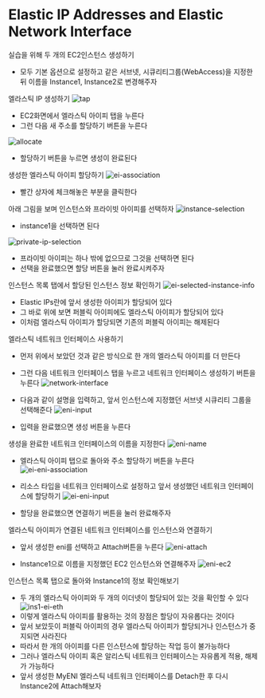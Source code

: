 # Elastic IP Addresses and Elastic Network Interface

실습을 위해 두 개의 EC2인스턴스 생성하기
* 모두 기본 옵션으로 설정하고 같은 서브넷, 시큐리티그룹(WebAccess)을 지정한 뒤 이름을 Instance1, Instance2로 변경해주자

엘라스틱 IP 생성하기
![tap](./img/ip-addr/ei1.png)
* EC2화면에서 엘라스틱 아이피 탭을 누른다
* 그런 다음 새 주소를 할당하기 버튼을 누른다

![allocate](./img/ip-addr/ei2.png)
* 할당하기 버튼을 누르면 생성이 완료된다

생성한 엘라스틱 아이피 할당하기
![ei-association](./img/ip-addr/ei-associate.png)
* 빨간 상자에 체크해놓은 부분을 클릭한다

아래 그림을 보며 인스턴스와 프라이빗 아이피를 선택하자
![instance-selection](./img/ip-addr/ei-it-select.png)
* instance1을 선택하면 된다

![private-ip-selection](./img/ip-addr/ei-pi-select.png)
* 프라이빗 아이피는 하나 밖에 없으므로 그것을 선택하면 된다
* 선택을 완료했으면 할당 버튼을 눌러 완료시켜주자

인스턴스 목록 탭에서 할당된 인스턴스 정보 확인하기
![ei-selected-instance-info](./img/ip-addr/ins1-info.png)
* Elastic IPs란에 앞서 생성한 아이피가 할당되어 있다
* 그 바로 위에 보면 퍼블릭 아이피에도 엘라스틱 아이피가 할당되어 있다
* 이처럼 엘라스틱 아이피가 할당되면 기존의 퍼블릭 아이피는 해제된다

엘라스틱 네트워크 인터페이스 사용하기
* 먼저 위에서 보았던 것과 같은 방식으로 한 개의 엘라스틱 아이피를 더 만든다
* 그런 다음 네트워크 인터페이스 탭을 누르고 네트워크 인터페이스 생성하기 버튼을 누른다
![network-interface](./img/ip-addr/network-interface.png)

* 다음과 같이 설명을 입력하고, 앞서 인스턴스에 지정했던 서브넷 시큐리티 그룹을 선택해준다
![eni-input](./img/ip-addr/eni-input.png)
* 입력을 완료했으면 생성 버튼을 누른다

생성을 완료한 네트워크 인터페이스의 이름을 지정한다
![eni-name](./img/ip-addr/eni-name.png)

* 엘라스틱 아이피 탭으로 돌아와 주소 할당하기 버튼을 누른다
![ei-eni-association](./img/ip-addr/ei-eni-asc.png)

* 리소스 타입을 네트워크 인터페이스로 설정하고 앞서 생성했던 네트워크 인터페이스에 할당하기
![ei-eni-input](./img/ip-addr/ei-eni-input.png)
* 할당을 완료했으면 연결하기 버튼을 눌러 완료해주자

엘라스틱 아이피가 연결된 네트워크 인터페이스를 인스턴스와 연결하기
* 앞서 생성한 eni를 선택하고 Attach버튼을 누른다
![eni-attach](./img/ip-addr/eni-attach.png)

* Instance1으로 이름을 지정했던 EC2 인스턴스와 연결해주자
![eni-ec2](./img/ip-addr/eni-ec2.png)

인스턴스 목록 탭으로 돌아와 Instance1의 정보 확인해보기
* 두 개의 엘라스틱 아이피와 두 개의 이더넷이 할당되어 있는 것을 확인할 수 있다
![ins1-ei-eth](./img/ip-addr/ins1-ei-eth.png)
* 이렇게 엘라스틱 아이피를 활용하는 것의 장점은 할당이 자유롭다는 것이다
* 앞서 보았듯이 퍼블릭 아이피의 경우 엘라스틱 아이피가 할당되거나 인스턴스가 중지되면 사라진다
* 따라서 한 개의 아이피를 다른 인스턴스에 할당하는 작업 등이 불가능하다
* 그러나 엘라스틱 아이피 혹은 알리스틱 네트워크 인터페이스는 자유롭게 적용, 해제가 가능하다
* 앞서 생성한 MyENI 엘라스틱 네트워크 인터페이스를 Detach한 후 다시 Instance2에 Attach해보자